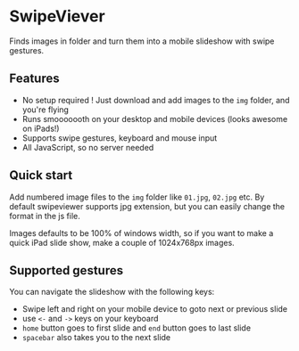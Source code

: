 # SwipeViever

Finds images in folder and turn them into a mobile slideshow with swipe gestures.

## Features

* No setup required ! Just download and add images to the ```img``` folder, and you're flying
* Runs smooooooth on your desktop and mobile devices (looks awesome on iPads!)
* Supports swipe gestures, keyboard and mouse input
* All JavaScript, so no server needed

## Quick start

Add numbered image files to the ```img``` folder like ```01.jpg```, ```02.jpg``` etc. By default swipeviewer supports jpg extension, but you can easily change the format in the js file.

Images defaults to be 100% of windows width, so if you want to make a quick iPad slide show, make a couple of 1024x768px images.

## Supported gestures

You can navigate the slideshow with the following keys:

* Swipe left and right on your mobile device to goto next or previous slide
* use ```<-``` and ```->``` keys on your keyboard
* ```home``` button goes to first slide and ```end``` button goes to last slide
* ```spacebar``` also takes you to the next slide